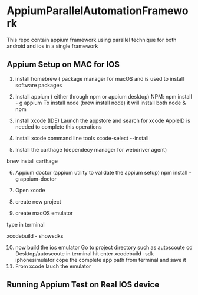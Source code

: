 # AppiumParallelAutomationFramework
This repo contain appium framework using parallel technique for both android and ios in a single framework

## Appium Setup on MAC for IOS
1. install homebrew ( package manager for macOS and is used to install software packages
2. Install appium ( either through npm or appium desktop)
NPM:
npm install - g appium
To install node (brew install node) it will install both node & npm
3. install xcode (IDE)
Launch the appstore and search for xcode
AppleID is needed to complete this operations

4. Install xcode command line tools
xcode-select --install

5. Install the carthage (dependecy manager for webdriver agent)

brew install carthage

6. Appium doctor (appium utility to validate the appium setup)
npm install -g appium-doctor

7. Open xcode
8. create new project
9. create macOS emulator

type in terminal

xcodebuild - showsdks

10. now build the ios emulator 
    Go to project directory such as autoscoute
	cd Desktop/autoscoute
	in terminal hit enter
	xcodebuild -sdk iphonesimulator
	cope the complete app path from terminal and save it
11. From xcode lauch the emulator 

## Running Appium Test on Real IOS device

